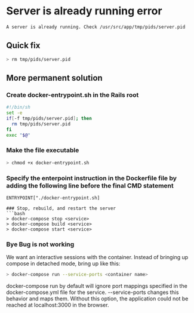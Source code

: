 # Server is already running error
```bash
A server is already running. Check /usr/src/app/tmp/pids/server.pid
```

## Quick fix
```bash
> rm tmp/pids/server.pid
```

## More permanent solution

### Create docker-entrypoint.sh in the Rails root
```sh
#!/bin/sh
set -e
if[-f tmp/pids/server.pid]; then
  rm tmp/pids/server.pid
fi
exec "$@"
```
### Make the file executable
```bash
> chmod +x docker-entrypoint.sh
```

### Specify the enterpoint instruction in the Dockerfile file by adding the following line before the final CMD statement
```
ENTRYPOINT["./docker-entrypoint.sh]

### Stop, rebuild, and restart the server
```bash
> docker-compose stop <service>
> docker-compose build <service>
> docker-compose start <service>
```
### Bye Bug is not working
We want an interactive sessions with the container. Instead of bringing up compose in detached mode, bring up like this:
```bash
> docker-compose run --service-ports <container name>
```
docker-compose run by default will ignore port mappings specified in the docker-compose.yml file for the service. --service-ports changes this behavior and maps them. Without this option, the application could not be reached at localhost:3000 in the browser.

